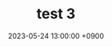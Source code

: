 ---
layout: post
title:  "test 3"
date:   2023-05-24 13:00:00 +0900
categories: jekyll update
writer: writer_test
---